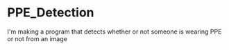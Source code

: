# PPE_Detection
I'm making a program that detects whether or not someone is wearing PPE or not from an image
